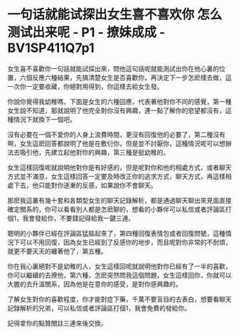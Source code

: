 # 一句话就能试探出女生喜不喜欢你 怎么测试出来呢 - P1 - 撩妹成成 - BV1SP411Q7p1

女生喜不喜歡你一句話就能試探出來，問他這句話呢就能測試出你在他心裏的位置，六個反應六種結果，先搞清楚女生是否喜歡你，再決定下一步怎麽樣去做，這一次你一定要收藏，你絕對用得到，你這樣去給女生發。

你說你覺得我幼稚嗎，下面是女生的六種回應，代表著他對你不同的感覺，第一種女生說不知道，那就說明了他完全對你沒有興趣，連一點了解你的慾望都沒有，這種情況下就換下一個吧。

沒有必要在一個不愛你的人身上浪費時間，更沒有回復他的必要了，第二種沒有啊，女生這麽回答都說明了他是在敷衍你，但是並不討厭你，這種情況呢可以想辦法去吸引他，先建立起他對你的興趣，第三種是挺幼稚的。

女生這樣回復呢就說明他對你是有好感的，但是呢對你和他的相處方式，或者聊天方式並不滿意，女生這樣回答一定要及時改正你的追求方式，聊天方式，再這樣相處下去，他只能對你逐漸的反感，如果說你不會聊天。

那麽我這裏有幾十套和各類型女生的聊天記錄解析，都是通過聊天聊出來見面直接確定關系的，你可以看看別人都是怎麽聊的，想看的小夥伴可以私信或者評論區打個1，我會發給你，不要錢記得給我一鍵三連。

聰明的小夥伴已經在評論區猛摳起來了，第四種回復表情包或者回復問號，這種情況下可以不用回復，因為女生已經到了反感你的地步，而且呢對你非常的不耐煩，就更不要天天的纏著他了，第五種。

你在我心裏絕對不是幼稚的人，女生這樣回呢就說明他對你已經有了一半的喜歡，你可以繼續的去撩他，第六種，怎麽突然問我這個問題，女生這樣回你，你就可以大膽的去升溫關系，因為他是在意你的感受，是對你感興趣的。

了解女生對你的喜歡程度，你才能對症下藥，千萬不要盲目的去表白，想要看聊天記錄解析的兄弟，可以私信或者評論區打個1，我會免費的發給你。

記得拿你的點贊關註三連來後交換。